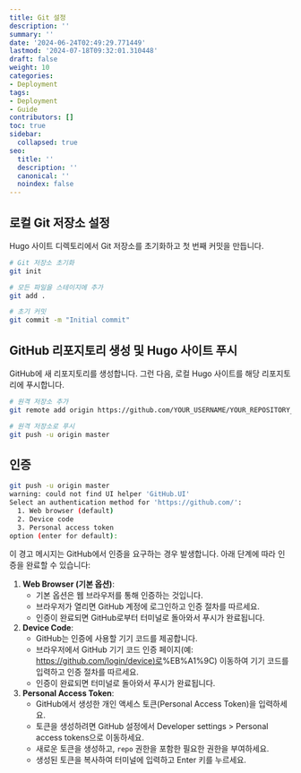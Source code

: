 ```yaml
---
title: Git 설정
description: ''
summary: ''
date: '2024-06-24T02:49:29.771449'
lastmod: '2024-07-18T09:32:01.310448'
draft: false
weight: 10
categories:
- Deployment
tags:
- Deployment
- Guide
contributors: []
toc: true
sidebar:
  collapsed: true
seo:
  title: ''
  description: ''
  canonical: ''
  noindex: false
---
```


## 로컬 Git 저장소 설정

Hugo 사이트 디렉토리에서 Git 저장소를 초기화하고 첫 번째 커밋을 만듭니다.

```sh
# Git 저장소 초기화
git init

# 모든 파일을 스테이지에 추가
git add .

# 초기 커밋
git commit -m "Initial commit"
```

## GitHub 리포지토리 생성 및 Hugo 사이트 푸시

GitHub에 새 리포지토리를 생성합니다. 그런 다음, 로컬 Hugo 사이트를 해당 리포지토리에 푸시합니다.

```sh
# 원격 저장소 추가
git remote add origin https://github.com/YOUR_USERNAME/YOUR_REPOSITORY_NAME.git

# 원격 저장소로 푸시
git push -u origin master
```

## 인증

```sh
git push -u origin master
warning: could not find UI helper 'GitHub.UI'
Select an authentication method for 'https://github.com/':
  1. Web browser (default)
  2. Device code
  3. Personal access token
option (enter for default):
```

이 경고 메시지는 GitHub에서 인증을 요구하는 경우 발생합니다. 아래 단계에 따라 인증을 완료할 수 있습니다:

1. **Web Browser (기본 옵션)**:    
    - 기본 옵션은 웹 브라우저를 통해 인증하는 것입니다. 
    - 브라우저가 열리면 GitHub 계정에 로그인하고 인증 절차를 따르세요.
    - 인증이 완료되면 GitHub로부터 터미널로 돌아와서 푸시가 완료됩니다.
2. **Device Code**:    
    - GitHub는 인증에 사용할 기기 코드를 제공합니다.
    - 브라우저에서 GitHub 기기 코드 인증 페이지(예: [https://github.com/login/device)로](https://github.com/login/device)%EB%A1%9C) 이동하여 기기 코드를 입력하고 인증 절차를 따르세요.
    - 인증이 완료되면 터미널로 돌아와서 푸시가 완료됩니다.
3. **Personal Access Token**:    
    - GitHub에서 생성한 개인 액세스 토큰(Personal Access Token)을 입력하세요. 
    - 토큰을 생성하려면 GitHub 설정에서 Developer settings > Personal access tokens으로 이동하세요.
    - 새로운 토큰을 생성하고, `repo` 권한을 포함한 필요한 권한을 부여하세요.
    - 생성된 토큰을 복사하여 터미널에 입력하고 Enter 키를 누르세요.